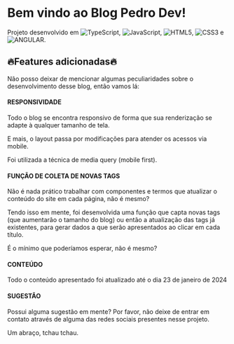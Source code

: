 # Bem vindo ao Blog Pedro Dev!

Projeto desenvolvido em ![TypeScript](https://img.shields.io/badge/TypeScript-1572B6?style=flat&logo=typescript&logoColor=white), ![JavaScript](https://img.shields.io/badge/JavaScript-F7DF1E?style=flat&logo=javascript&logoColor=black), ![HTML5](https://img.shields.io/badge/HTML5-E34F26?style=flat&logo=html5&logoColor=white), ![CSS3](https://img.shields.io/badge/CSS3-1572B6?style=flat&logo=css3&logoColor=white) e ![ANGULAR](https://img.shields.io/badge/Angular-E34F26?style=flat&logo=angular&logoColor=white). 


## :fire:Features adicionadas:fire:

Não posso deixar de mencionar algumas peculiaridades sobre o desenvolvimento desse blog, então vamos lá:

#### RESPONSIVIDADE

Todo o blog se encontra responsivo de forma que sua renderização se adapte à qualquer tamanho de tela.

E mais, o layout passa por modificações para atender os acessos via mobile.

Foi utilizada a técnica de media query (mobile first). 

#### FUNÇÃO DE COLETA DE NOVAS TAGS

Não é nada prático trabalhar com componentes e termos que atualizar o conteúdo do site em cada página, não é mesmo?

Tendo isso em mente, foi desenvolvida uma função que capta novas tags (que aumentarão o tamanho do blog) ou então a atualização das tags já existentes, para gerar dados a que serão apresentados ao clicar em cada título.

É o mínimo que poderíamos esperar, não é mesmo?

#### CONTEÚDO

Todo o conteúdo apresentado foi atualizado até o dia 23 de janeiro de 2024

#### SUGESTÃO

Possui alguma sugestão em mente? Por favor, não deixe de entrar em contato através de alguma das redes sociais presentes nesse projeto.

Um abraço, tchau tchau.